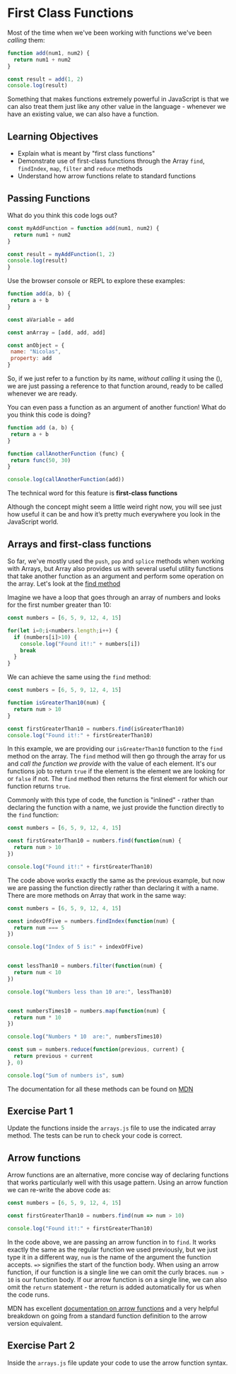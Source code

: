 # First Class Functions

Most of the time when we've been working with functions we've been *calling* them:

```javascript
function add(num1, num2) {
  return num1 + num2
}

const result = add(1, 2)
console.log(result)
```

Something that makes functions extremely powerful in JavaScript is that we can also treat them just like any other value in the language - whenever we have an existing value, we can also have a function. 

## Learning Objectives
- Explain what is meant by "first class functions" 
- Demonstrate use of first-class functions through the Array `find`, `findIndex`, `map`, `filter` and `reduce` methods
- Understand how arrow functions relate to standard functions

## Passing Functions
What do you think this code logs out?

```javascript
const myAddFunction = function add(num1, num2) {
  return num1 + num2
}

const result = myAddFunction(1, 2)
console.log(result)
}
```

Use the browser console or REPL to explore these examples:

```javascript
function add(a, b) {
 return a + b
}

const aVariable = add

const anArray = [add, add, add]

const anObject = {
 name: "Nicolas",
 property: add
}
```

So, if we just refer to a function by its name, *without calling* it using the (), we are just passing a reference to that function around, ready to be called whenever we are ready.

You can even pass a function as an argument of another function! What do you think this code is doing? 

```javascript
function add (a, b) {
 return a + b
}

function callAnotherFunction (func) {
 return func(50, 30)
}

console.log(callAnotherFunction(add))
```

The technical word for this feature is **first-class functions**

Although the concept might seem a little weird right now, you will see just how useful it can be and how it’s pretty much everywhere you look in the JavaScript world.

## Arrays and first-class functions
So far, we've mostly used the `push`, `pop` and `splice` methods when working with Arrays, but Array also provides us with several useful utility functions that take another function as an argument and perform some operation on the array. Let's look at the [find method](https://developer.mozilla.org/en-US/docs/Web/JavaScript/Reference/Global_Objects/Array/find)

Imagine we have a loop that goes through an array of numbers and looks for the first number greater than 10:

```javascript
const numbers = [6, 5, 9, 12, 4, 15]

for(let i=0;i<numbers.length;i++) {
  if (numbers[i]>10) {
    console.log("Found it!:" + numbers[i])
    break
  }
}
```

We can achieve the same using the `find` method:

```javascript
const numbers = [6, 5, 9, 12, 4, 15]

function isGreaterThan10(num) {
  return num > 10
}

const firstGreaterThan10 = numbers.find(isGreaterThan10)
console.log("Found it!:" + firstGreaterThan10)

```

In this example, we are providing our `isGreaterThan10` function to the `find` method on the array. The `find` method will then go through the array for us and *call the function we provide* with the value of each element. It's our functions job to return `true` if the element is the element we are looking for or `false` if not. The `find` method then returns the first element for which our function returns `true`.

Commonly with this type of code, the function is "inlined" - rather than declaring the function with a name, we just provide the function directly to the `find` function:

```javascript
const numbers = [6, 5, 9, 12, 4, 15]

const firstGreaterThan10 = numbers.find(function(num) {
  return num > 10
})

console.log("Found it!:" + firstGreaterThan10)
```

The code above works exactly the same as the previous example, but now we are passing the function directly rather than declaring it with a name. There are more methods on Array that work in the same way:

```javascript
const numbers = [6, 5, 9, 12, 4, 15]

const indexOfFive = numbers.findIndex(function(num) {
  return num === 5
})

console.log("Index of 5 is:" + indexOfFive)


const lessThan10 = numbers.filter(function(num) {
  return num < 10
})

console.log("Numbers less than 10 are:", lessThan10)


const numbersTimes10 = numbers.map(function(num) {
  return num * 10
})

console.log("Numbers * 10  are:", numbersTimes10)

const sum = numbers.reduce(function(previous, current) {
  return previous + current
}, 0)

console.log("Sum of numbers is", sum)
```

The documentation for all these methods can be found on [MDN](https://developer.mozilla.org/en-US/docs/Web/JavaScript/Reference/Global_Objects/Array)

## Exercise Part 1
Update the functions inside the `arrays.js` file to use the indicated array method. The tests can be run to check your code is correct.

## Arrow functions
Arrow functions are an alternative, more concise way of declaring functions that works particularly well with this usage pattern. Using an arrow function we can re-write the above code as:

```javascript
const numbers = [6, 5, 9, 12, 4, 15]

const firstGreaterThan10 = numbers.find(num => num > 10)

console.log("Found it!:" + firstGreaterThan10)
```

In the code above, we are passing an arrow function in to `find`. It works exactly the same as the regular function we used previously, but we just type it in a different way, `num` is the name of the argument the function accepts. `=>` signifies the start of the function body. When using an arrow function, if our function is a single line we can omit the curly braces. `num > 10` is  our function body. If our arrow function is on a single line, we can also omit the `return` statement - the return is added automatically for us when the code runs.

MDN has excellent [documentation on arrow functions](https://developer.mozilla.org/en-US/docs/Web/JavaScript/Reference/Functions/Arrow_functions#comparing_traditional_functions_to_arrow_functions) and a very helpful breakdown on going from a standard function definition to the arrow version equivalent. 


## Exercise Part 2

Inside the `arrays.js` file update your code to use the arrow function syntax.